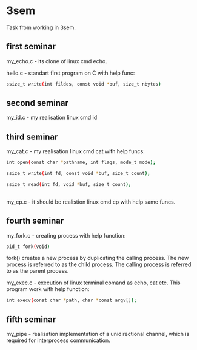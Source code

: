 # 3sem
Task from working in 3sem.

## first seminar
my_echo.c - its clone of linux cmd echo.

hello.c - standart first program on C with help func:

```bash
ssize_t write(int fildes, const void *buf, size_t nbytes)
```


## second seminar
my_id.c - my realisation linux cmd id

## third seminar

my_cat.c - my realisation linux cmd cat with help funcs:

```bash
int open(const char *pathname, int flags, mode_t mode);
```

```bash
ssize_t write(int fd, const void *buf, size_t count);  
```

```bash
ssize_t read(int fd, void *buf, size_t count);
 
```
my_cp.c - it should be realistion linux cmd cp with help same funcs.

## fourth seminar

my_fork.c - creating process with help function:

```bash
pid_t fork(void)
```
fork() creates a new process by duplicating the calling process.  The new process is referred to as the child process.  The calling process is referred to as the parent process.

my_exec.c - execution of linux terminal comand as echo, cat etc.
This program work with help function:

```bash
int execv(const char *path, char *const argv[]);
```

## fifth seminar

my_pipe - realisation implementation of a unidirectional channel, which is required for interprocess communication.

